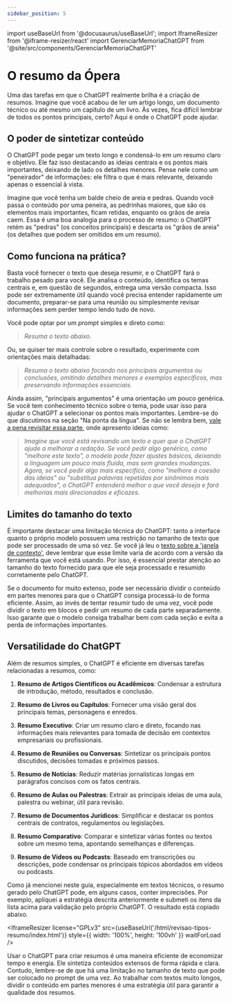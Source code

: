 ```yaml
---
sidebar_position: 5
---
```

import useBaseUrl from '@docusaurus/useBaseUrl';
import IframeResizer from '@iframe-resizer/react'
import GerenciarMemoriaChatGPT from '@site/src/components/GerenciarMemoriaChatGPT'

# O resumo da Ópera
Uma das tarefas em que o ChatGPT realmente brilha é a criação de resumos. Imagine que você acabou de ler um artigo longo, um documento técnico ou até mesmo um capítulo de um livro. Às vezes, fica difícil lembrar de todos os pontos principais, certo? Aqui é onde o ChatGPT pode ajudar.

## O poder de sintetizar conteúdo
O ChatGPT pode pegar um texto longo e condensá-lo em um resumo claro e objetivo. Ele faz isso destacando as ideias centrais e os pontos mais importantes, deixando de lado os detalhes menores. Pense nele como um "peneirador" de informações: ele filtra o que é mais relevante, deixando apenas o essencial à vista.

Imagine que você tenha um balde cheio de areia e pedras. Quando você passa o conteúdo por uma peneira, as pedrinhas maiores, que são os elementos mais importantes, ficam retidas, enquanto os grãos de areia caem. Essa é uma boa analogia para o processo de resumo: o ChatGPT retém as "pedras" (os conceitos principais) e descarta os "grãos de areia" (os detalhes que podem ser omitidos em um resumo).

## Como funciona na prática?
Basta você fornecer o texto que deseja resumir, e o ChatGPT fará o trabalho pesado para você. Ele analisa o conteúdo, identifica os temas centrais e, em questão de segundos, entrega uma versão compacta. Isso pode ser extremamente útil quando você precisa entender rapidamente um documento, preparar-se para uma reunião ou simplesmente revisar informações sem perder tempo lendo tudo de novo.

Você pode optar por um *prompt* simples e direto como:
>*Resuma o texto abaixo.*

Ou, se quiser ter mais controle sobre o resultado, experimente com orientações mais detalhadas:
>*Resuma o texto abaixo focando nos principais argumentos ou conclusões, omitindo detalhes menores e exemplos específicos, mas preservando informações essenciais.*

Ainda assim, "principais argumentos" é uma orientação um pouco genérica. Se você tem conhecimento técnico sobre o tema, pode usar isso para ajudar o ChatGPT a selecionar os pontos mais importantes. Lembre-se do que discutimos na seção "Na ponta da língua". Se não se lembra bem, [vale a pena revisitar essa parte](na-ponta-da-lingua), onde apresento ideias como:
>*Imagine que você está revisando um texto e quer que o ChatGPT ajude a melhorar a redação. Se você pedir algo genérico, como "melhore este texto", o modelo pode fazer ajustes básicos, deixando a linguagem um pouco mais fluida, mas sem grandes mudanças. Agora, se você pedir algo mais específico, como "melhore a coesão das ideias" ou "substitua palavras repetidas por sinônimos mais adequados", o ChatGPT entenderá melhor o que você deseja e fará melhorias mais direcionadas e eficazes.*

## Limites do tamanho do texto
É importante destacar uma limitação técnica do ChatGPT: tanto a interface quanto o próprio modelo possuem uma restrição no tamanho de texto que pode ser processado de uma só vez. Se você já leu o [texto sobre a 'janela de contexto'](peixe-ou-elefante), deve lembrar que esse limite varia de acordo com a versão da ferramenta que você está usando. Por isso, é essencial prestar atenção ao tamanho do texto fornecido para que ele seja processado e resumido corretamente pelo ChatGPT.

Se o documento for muito extenso, pode ser necessário dividir o conteúdo em partes menores para que o ChatGPT consiga processá-lo de forma eficiente. Assim, ao invés de tentar resumir tudo de uma vez, você pode dividir o texto em blocos e pedir um resumo de cada parte separadamente. Isso garante que o modelo consiga trabalhar bem com cada seção e evita a perda de informações importantes.

## Versatilidade do ChatGPT
Além de resumos simples, o ChatGPT é eficiente em diversas tarefas relacionadas a resumos, como:

1. **Resumo de Artigos Científicos ou Acadêmicos**: Condensar a estrutura de introdução, método, resultados e conclusão.
   
2. **Resumo de Livros ou Capítulos**: Fornecer uma visão geral dos principais temas, personagens e enredos.

3. **Resumo Executivo**: Criar um resumo claro e direto, focando nas informações mais relevantes para tomada de decisão em contextos empresariais ou profissionais.

4. **Resumo de Reuniões ou Conversas**: Sintetizar os principais pontos discutidos, decisões tomadas e próximos passos.

5. **Resumo de Notícias**: Reduzir matérias jornalísticas longas em parágrafos concisos com os fatos centrais.

6. **Resumo de Aulas ou Palestras**: Extrair as principais ideias de uma aula, palestra ou webinar, útil para revisão.

7. **Resumo de Documentos Jurídicos**: Simplificar e destacar os pontos centrais de contratos, regulamentos ou legislações.

8. **Resumo Comparativo**: Comparar e sintetizar várias fontes ou textos sobre um mesmo tema, apontando semelhanças e diferenças.

9. **Resumo de Vídeos ou Podcasts**: Baseado em transcrições ou descrições, pode condensar os principais tópicos abordados em vídeos ou podcasts.

Como já mencionei neste guia, especialmente em textos técnicos, o resumo gerado pelo ChatGPT pode, em alguns casos, conter imprecisões. Por exemplo, apliquei a estratégia descrita anteriormente e submeti os itens da lista acima para validação pelo próprio ChatGPT. O resultado está copiado abaixo.

<IframeResizer
  license="GPLv3"
  src={useBaseUrl('/html/revisao-tipos-resumo/index.html')}
  style={{ width: '100%',  height: '100vh' }}
  waitForLoad
/>

Usar o ChatGPT para criar resumos é uma maneira eficiente de economizar tempo e energia. Ele sintetiza conteúdos extensos de forma rápida e clara. Contudo, lembre-se de que há uma limitação no tamanho de texto que pode ser colocado no prompt de uma vez. Ao trabalhar com textos muito longos, dividir o conteúdo em partes menores é uma estratégia útil para garantir a qualidade dos resumos.
